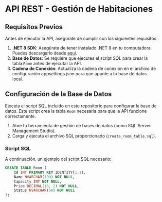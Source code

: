 # API REST - Gestión de Habitaciones

## Requisitos Previos

Antes de ejecutar la API, asegúrate de cumplir con los siguientes requisitos:

1. **.NET 8 SDK**: Asegúrate de tener instalado .NET 8 en tu computadora. Puedes descargarlo desde [aquí](https://dotnet.microsoft.com/download/dotnet/8.0).
2. **Base de Datos**: Se requiere que ejecutes el script SQL para crear la tabla `Room` antes de ejecutar la API.
3. **Cadena de Conexión**: Actualiza la cadena de conexión en el archivo de configuración appsettings.json para que apunte a tu base de datos local.

## Configuración de la Base de Datos

Ejecuta el script SQL incluido en este repositorio para configurar la base de datos. Este script crea la tabla `Room` necesaria para que la API funcione correctamente.

1. Abre tu herramienta de gestión de bases de datos (como SQL Server Management Studio).
2. Carga y ejecuta el archivo SQL proporcionado (`create_room_table.sql`).

### Script SQL

A continuación, un ejemplo del script SQL necesario:

```sql
CREATE TABLE Room (
    Id INT PRIMARY KEY IDENTITY(1,1),
    Name NVARCHAR(100) NOT NULL,
    Capacity INT NOT NULL,
    Price DECIMAL(18, 2) NOT NULL,
    Status NVARCHAR(50) NOT NULL
);
